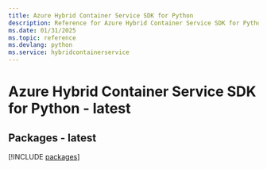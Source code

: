 ```yaml
---
title: Azure Hybrid Container Service SDK for Python
description: Reference for Azure Hybrid Container Service SDK for Python
ms.date: 01/31/2025
ms.topic: reference
ms.devlang: python
ms.service: hybridcontainerservice
---
```

# Azure Hybrid Container Service SDK for Python - latest
## Packages - latest
[!INCLUDE [packages](hybrid-container-service-index.md)]